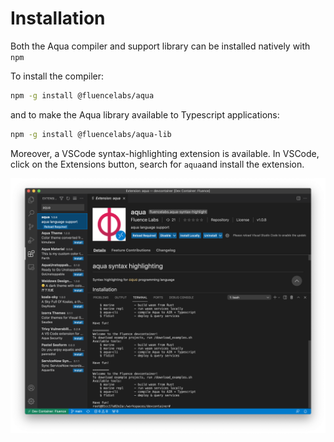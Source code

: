 # Installation

Both the Aqua compiler and support library can be installed natively with `npm`

To install the compiler:

```bash
npm -g install @fluencelabs/aqua
```

and to make the Aqua library available to Typescript applications:

```bash
npm -g install @fluencelabs/aqua-lib
```

Moreover, a VSCode syntax-highlighting extension is available. In VSCode, click on the Extensions button, search for `aqua`and install the extension.

![Aqua Extension for VSCode](../.gitbook/assets/screen-shot-2021-06-29-at-1.06.39-pm.png)











